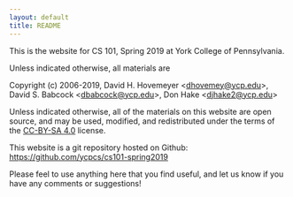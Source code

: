 ```yaml
---
layout: default
title: README
---
```


This is the website for CS 101, Spring 2019 at York College of Pennsylvania.

Unless indicated otherwise, all materials are

Copyright (c) 2006-2019, David H. Hovemeyer &lt;<dhovemey@ycp.edu>&gt;, David S. Babcock &lt;<dbabcock@ycp.edu>&gt;, Don Hake &lt;<djhake2@ycp.edu>&gt;

Unless indicated otherwise, all of the materials on this website are open source, and may be used, modified, and redistributed under the terms of the [CC-BY-SA 4.0](http://creativecommons.org/licenses/by-sa/4.0/) license.

This website is a git repository hosted on Github: <https://github.com/ycpcs/cs101-spring2019>

Please feel to use anything here that you find useful, and let us know if you have any comments or suggestions!
